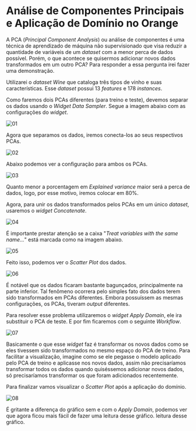 ﻿# Análise de Componentes Principais e Aplicação de Domínio no Orange

A PCA (*Principal Component Analysis*) ou análise de componentes é uma técnica de aprendizado de máquina não supervisionado que visa reduzir a quantidade de variáveis de um *dataset* com a menor perca de dados possível. Porém, o que acontece se quisermos adicionar novos dados transformados em um outro PCA? Para responder a essa pergunta irei fazer uma demonstração.

Utilizarei o *dataset Wine* que cataloga três tipos de vinho e suas características. Esse *dataset* possui 13 *features* e 178 *instances*.

Como faremos dois PCAs diferentes (para treino e teste), devemos separar os dados usando o *Widget* *Data Sampler*. Segue a imagem abaixo com as configurações do *widget*.

![01](https://i.imgur.com/1WI67aM.png)

Agora que separamos os dados, iremos conecta-los ao seus respectivos PCAs.

![02](https://i.imgur.com/isg1jnM.png)

Abaixo podemos ver a configuração para ambos os PCAs.

![03](https://i.imgur.com/Xd3bzb4.png)

Quanto menor a porcentagem em *Explained variance* maior será a perca de dados, logo, por esse motivo, iremos colocar em 80%.

Agora, para unir os dados transformados pelos PCAs em um único *dataset*, usaremos o *widget Concatenate*.

![04](https://i.imgur.com/8GxMTnK.png)

É importante prestar atenção se a caixa "*Treat variables with the same name...*" está marcada como na imagem abaixo.

![05](https://i.imgur.com/SJ6ucZC.png)

Feito isso, podemos ver o *Scatter Plot* dos dados.

![06](https://i.imgur.com/dXhKRhX.png)

É notável que os dados ficaram bastante bagunçados, principalmente na parte inferior. Tal fenômeno ocorrera pelo simples fato dos dados terem sido transformados em PCAs diferentes. Embora possuíssem as mesmas configurações, os PCAs, tiveram *output* diferentes.

Para resolver esse problema utilizaremos o *widget Apply Domain*, ele ira substituir o PCA de teste. E por fim ficaremos com o seguinte *Workflow*.

![07](https://i.imgur.com/WBsdwfl.png)

Basicamente o que esse *widget* faz é transformar os novos dados como se eles tivessem sido transformados no mesmo espaço do PCA de treino. Para facilitar a visualização, imagine como se ele pegasse o modelo aplicado pelo PCA de treino e aplicasse nos novos dados, assim não precisaríamos transformar todos os dados quando quiséssemos adicionar novos dados, só precisaríamos transformar os que foram adicionados recentemente.

Para finalizar vamos visualizar o *Scatter Plot* após a aplicação do domínio.

![08](https://i.imgur.com/IMSSUno.png)

É gritante a diferença do gráfico sem e com o *Apply Domain*, podemos ver que agora ficou mais fácil de fazer uma leitura desse gráfico. leitura desse gráfico.
